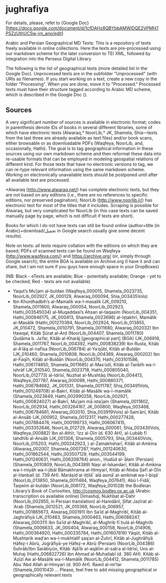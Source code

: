 # jughrafiya

For details, please, refet to {Google Doc}[https://docs.google.com/document/d/1cfDAHz8QBYbbAMWlDQE2VPMH7PSZzUthUCSw-jm_ano/edit]

Arabic and Persian Geographical MD Texts: This is a repository of texts freely available in online collections. Here the texts are pre-processed using our markdown scheme for the later conversion to TEI XML, followed by integration into the Perseus Digital Library

The following is the list of geographical texts (more detailed list in the Google Doc). Unprocessed texts are in the subfolder "Unprocessed" (with URIs as filenames). If you start working on a text, create a new copy in the folder "Processing". When you are done, move it to "Processed." Processed texts must have their structure tagged according to Arabic MD scheme, which is described in the Google Doc ().

## Sources
A very significant number of sources is available in electronic format; codes in parenthesis denote IDs of books in several different libraries, some of which have electronic texts (Alwaraq,\* NoorLib,\* JK, Shamela, Shia—texts from the last three are already available as text files) and/or book scans, either browsable or as downloadable PDFs (Waqfeya, NoorLib, and, occasionally, Hathi). The goal is to tag geographical information in these sources using our own markdown scheme and then reformat these data into re-usable formats that can be employed in modeling geospatial relations of different kind. For those texts that have no electronic versions to tag, we can re-type relevant information using the same markdown scheme. Working on electronically unavailable texts should be postponed until after all available text are processed.

\*Alwaraq (http://www.alwaraq.net/) has complete electronic texts, but they are not based on any editions (i.e., there are no references to specific editions, nor preserved pagination); NoorLib (http://www.noorlib.ir/) has electronic text for most of the titles that it includes. Scraping is possible for Alwaraq, but very complicated for NoorLib (in this case texts can be saved manually page by page, which is not difficult if texts are short).

Books for which I do not have texts can still be found online (author+title (in Arabic)+download/تحميل in Google search usually give some decent results).

Note on texts: all texts require collation with the editions on which they are based; PDFs of scanned texts can be found on Waqfeya (http://www.waqfeya.com/) and https://archive.org/ (or, simply through Google search); the entire BGA is available on Archive.org (I have it and can share, but I am not sure if you guys have enough space in your DropBoxes)

(NB: Black - eTexts are available; Blue - potentially available; Orange - yet to be checked; Red - texts are not available)
- Yaqut’s Mu‘jam al-buldan (Waqfeya_000015, Shamela_0023735, NoorLib_002927, JK_000129, Alwaraq_000094, Shia_003435Vols)
- Ibn Khurdhadbih’s al-Mamalik wa-l-masalik (JK_009210, Shamela_0011800, Alwaraq_000054, NoorLib_002923, Hathi_003545034)
al-Muqaddasi’s Ahsan al-taqasim (NoorLib_004351, Hathi_000946175, JK_000413, Shamela_0023696)
al-Iṣṭakhrī, Mamālik al-Masālik (Hathi_001270394, NoorLib_002924, NoorLib_013855, JK_010472, Shamela_0010791, Shamela_0011680, Alwaraq_002032)
Ibn Ḥawqal, Kitāb Ṣūrat al-Arḍ (NoorLib_004407, Shamela_0011780)
Qudāma b. Jaʿfar, Kitāb al-Kharāj [geographical part] (BGA) (JK_006916, Shamela_0011767, NoorLib_004392, Hathi_000838239)
Ibn Rusta, Kitāb al-Aʿlāq al-nafīsa (NoorLib_006784)
al-Yaʿqūbī, Kitāb al-Buldān (JK_010460, Shamela_0010808, NoorLib_004369, Alwaraq_000202)
Ibn al-Faqīh, Kitāb al-Buldān (NoorLib_004370, Hathi_003101586, Hathi_006174850, Shamela_0011685)
al-Masʿūdī, Kitāb al-Tanbīh wa-l-ishrāf (JK_010540, Shamela_0023718, Hathi_000805040, NoorLib_012773)
al-Idrīsī, Nuzhat al-Mushtāq (NoorLib_004413, Waqfeya_007787, Alwaraq_000099, Hathi_000880371, Hathi_006784682, JK_001331, Shamela_0011787, Shia_003491Vols, Hathi_001249708)
al-Bakrī, Kitāb al-Masālik wa-l-mamālik (Shamela_0023849, Hathi_002990258, NoorLib_002921, Hathi_000824027)
al-Bakrī, Muʿjam mā istaʿjam (Shamela_0011802, NoorLib_002934, Hathi_003264167, JK_000800, Waqfeya_003468, Hathi_006784681, Alwaraq_002010, Shia_003919Vols)
al-Samʿānī, Kitāb al-Ansāb (JK_000952, Shamela_0012317, Hathi_000277428, Hathi_007884476, Hathi_000199733, Hathi_006067415, Hathi_003352646, NoorLib_012729, Alwaraq_000061, Shia_003430Vols, Waqfeya_000882)
Ibn al-Athīr, ʻIzz al-Dīn (d. 630 AH), al-Lubāb fī tahdhīb al-Ansāb (JK_001306, Shamela_0005793, Shia_003440Vols, NoorLib_015203, Hathi_000242923, )
al-Zamakhsharī, Kitāb al-Amkina (Alwaraq_002007, Shamela_0007287, Hathi_001240630, Hathi_001862544, Hathi_003507129, Hathi_003544199, Hathi_001240631, Hathi_006208764)
anon.,  Ḥudūd al-ʿālam (Persian) (Shamela_0010809, NoorLib_004389)
Naṣr al-Iskandarī, Kitāb al-Amkina wa-l-miyāh wa-l-jibāl
Bāmakhrama al-Ḥimyarī, Kitāb al-Nisba
Ṣafī al-Dīn al-Ḥanbalī (d. 739 AH). Marāṣid al-iṭṭilāʿ ʿalá asmāʾ al-amkinaŧ wa-l-biqāʿ (NoorLib_013850, Shamela_0011484, Waqfeya_007641);
Abū l-Fidāʾ, Taqwīm al-buldān (NoorLib_006172, Waqfeya_001028)
the Bodleian Library’s Book of Curiosities, http://cosmos.bodley.ox.ac.uk (Arabic transcription os available online)
Dimashqī, Nukhbat al-Dahr (NoorLib_002955, in Persian translation)
al-Hamdānī, Ṣifat Jazīrat al-ʿArab (Shamela_0012521, JK_010368, NoorLib_006957, Hathi_001865673, Alwaraq_000191)
Ibn Saʿīd al-Maghribī, Kitāb al-Jaghrāfiyā (JK_010463, Shamela_0000463, Hathi_006088247, Alwaraq_000311)
Ibn Saʿīd al-Maghribī, al-Mughrib fī ḥulá al-Maghrib (Shamela_0006633, JK_000404, Alwaraq_000158, NoorLib_014906, Hathi_000364920, Hathi_000335784, Hathi_001607819)
Yāqūt, Kitāb al-Mushtarik waḍʿan wa-l-mukhtalif ṣaqʿan 
al-Zuhrī, Kitāb al-Jughrāfiyā
Ḥāfeẓ-i Abrū, Joġrāfiyā-ye Ḥāfeẓ-e Abrū (Persian) (NoorLib_004386)
Suhrāb/Ibn Sarābiyūn, Kitāb ʿAjāʾib al-aqālīm al-sabʿa 
al-Idrīsī, Uns al-Muhaj (Hathi_006822726)
Ibn Aḥmad al-Muhallabī (d. 380 AH). Kitāb al-ʿAzīzī Aw al-Masālik wa-l-Mamālik (NoorLib_004412, Shamela_0011785)
Abu ‘Abd Allah al-Himyari (d. 900 AH). Rawd al-mi‘tar (Shamela_0001043)
...
Please, feel free to add missing geographical or geographically relevant texts

